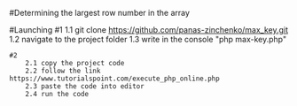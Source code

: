 #Determining the largest row number in the array

#Launching
    #1
        1.1 git clone https://github.com/panas-zinchenko/max_key.git
        1.2 navigate to the project folder
        1.3 write in the console "php max-key.php"
    
    #2
        2.1 copy the project code
        2.2 follow the link https://www.tutorialspoint.com/execute_php_online.php
        2.3 paste the code into editor
        2.4 run the code
